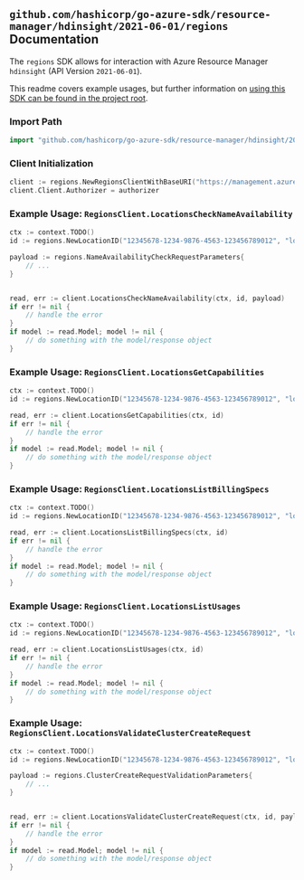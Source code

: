 
## `github.com/hashicorp/go-azure-sdk/resource-manager/hdinsight/2021-06-01/regions` Documentation

The `regions` SDK allows for interaction with Azure Resource Manager `hdinsight` (API Version `2021-06-01`).

This readme covers example usages, but further information on [using this SDK can be found in the project root](https://github.com/hashicorp/go-azure-sdk/tree/main/docs).

### Import Path

```go
import "github.com/hashicorp/go-azure-sdk/resource-manager/hdinsight/2021-06-01/regions"
```


### Client Initialization

```go
client := regions.NewRegionsClientWithBaseURI("https://management.azure.com")
client.Client.Authorizer = authorizer
```


### Example Usage: `RegionsClient.LocationsCheckNameAvailability`

```go
ctx := context.TODO()
id := regions.NewLocationID("12345678-1234-9876-4563-123456789012", "locationValue")

payload := regions.NameAvailabilityCheckRequestParameters{
	// ...
}


read, err := client.LocationsCheckNameAvailability(ctx, id, payload)
if err != nil {
	// handle the error
}
if model := read.Model; model != nil {
	// do something with the model/response object
}
```


### Example Usage: `RegionsClient.LocationsGetCapabilities`

```go
ctx := context.TODO()
id := regions.NewLocationID("12345678-1234-9876-4563-123456789012", "locationValue")

read, err := client.LocationsGetCapabilities(ctx, id)
if err != nil {
	// handle the error
}
if model := read.Model; model != nil {
	// do something with the model/response object
}
```


### Example Usage: `RegionsClient.LocationsListBillingSpecs`

```go
ctx := context.TODO()
id := regions.NewLocationID("12345678-1234-9876-4563-123456789012", "locationValue")

read, err := client.LocationsListBillingSpecs(ctx, id)
if err != nil {
	// handle the error
}
if model := read.Model; model != nil {
	// do something with the model/response object
}
```


### Example Usage: `RegionsClient.LocationsListUsages`

```go
ctx := context.TODO()
id := regions.NewLocationID("12345678-1234-9876-4563-123456789012", "locationValue")

read, err := client.LocationsListUsages(ctx, id)
if err != nil {
	// handle the error
}
if model := read.Model; model != nil {
	// do something with the model/response object
}
```


### Example Usage: `RegionsClient.LocationsValidateClusterCreateRequest`

```go
ctx := context.TODO()
id := regions.NewLocationID("12345678-1234-9876-4563-123456789012", "locationValue")

payload := regions.ClusterCreateRequestValidationParameters{
	// ...
}


read, err := client.LocationsValidateClusterCreateRequest(ctx, id, payload)
if err != nil {
	// handle the error
}
if model := read.Model; model != nil {
	// do something with the model/response object
}
```
